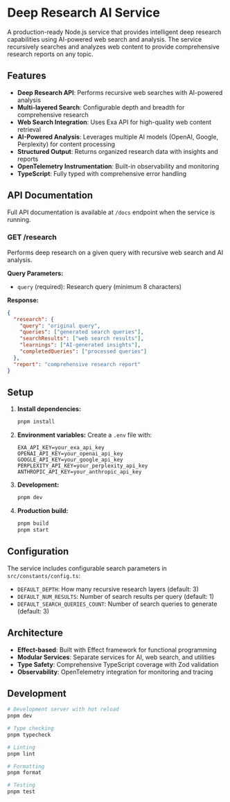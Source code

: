 # Deep Research AI Service

A production-ready Node.js service that provides intelligent deep research capabilities using AI-powered web search and analysis. The service recursively searches and analyzes web content to provide comprehensive research reports on any topic.

## Features

- **Deep Research API**: Performs recursive web searches with AI-powered analysis
- **Multi-layered Search**: Configurable depth and breadth for comprehensive research
- **Web Search Integration**: Uses Exa API for high-quality web content retrieval
- **AI-Powered Analysis**: Leverages multiple AI models (OpenAI, Google, Perplexity) for content processing
- **Structured Output**: Returns organized research data with insights and reports
- **OpenTelemetry Instrumentation**: Built-in observability and monitoring
- **TypeScript**: Fully typed with comprehensive error handling

## API Documentation

Full API documentation is available at `/docs` endpoint when the service is running.

### GET /research

Performs deep research on a given query with recursive web search and AI analysis.

**Query Parameters:**
- `query` (required): Research query (minimum 8 characters)

**Response:**
```json
{
  "research": {
    "query": "original query",
    "queries": ["generated search queries"],
    "searchResults": ["web search results"],
    "learnings": ["AI-generated insights"],
    "completedQueries": ["processed queries"]
  },
  "report": "comprehensive research report"
}
```

## Setup

1. **Install dependencies:**
   ```bash
   pnpm install
   ```

2. **Environment variables:**
   Create a `.env` file with:
   ```
   EXA_API_KEY=your_exa_api_key
   OPENAI_API_KEY=your_openai_api_key
   GOOGLE_API_KEY=your_google_api_key
   PERPLEXITY_API_KEY=your_perplexity_api_key
   ANTHROPIC_API_KEY=your_anthropic_api_key
   ```

3. **Development:**
   ```bash
   pnpm dev
   ```

4. **Production build:**
   ```bash
   pnpm build
   pnpm start
   ```

## Configuration

The service includes configurable search parameters in `src/constants/config.ts`:

- `DEFAULT_DEPTH`: How many recursive research layers (default: 3)
- `DEFAULT_NUM_RESULTS`: Number of search results per query (default: 1)
- `DEFAULT_SEARCH_QUERIES_COUNT`: Number of search queries to generate (default: 3)

## Architecture

- **Effect-based**: Built with Effect framework for functional programming
- **Modular Services**: Separate services for AI, web search, and utilities
- **Type Safety**: Comprehensive TypeScript coverage with Zod validation
- **Observability**: OpenTelemetry integration for monitoring and tracing

## Development

```bash
# Development server with hot reload
pnpm dev

# Type checking
pnpm typecheck

# Linting
pnpm lint

# Formatting
pnpm format

# Testing
pnpm test
```
